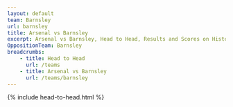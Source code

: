 ```yaml
---
layout: default
team: Barnsley
url: barnsley
title: Arsenal vs Barnsley
excerpt: Arsenal vs Barnsley, Head to Head, Results and Scores on History of Arsenal Football Club
OppositionTeam: Barnsley
breadcrumbs:
    - title: Head to Head
      url: /teams
    - title: Arsenal vs Barnsley
      url: /teams/barnsley
---
```


{% include head-to-head.html %}